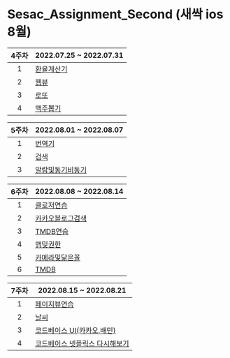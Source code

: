 # Sesac_Assignment_Second (새싹 ios 8월)




4주차| 2022.07.25 ~ 2022.07.31 |
:---: |--- 
1| [환율계산기](https://github.com/WooseokJ/Sesac_Assignment_Second/blob/main/문법2.playground/Pages/환율계산기.xcplaygroundpage/Contents.swift) |  |
2| [웹뷰](https://github.com/WooseokJ/Sesac_Assignment_Second/tree/main/NetworkBasic/NetworkBasic/basic/web) |  |
3| [로또](https://github.com/WooseokJ/Sesac_Assignment_Second/tree/main/NetworkBasic/NetworkBasic/basic/lotto) |  |
4| [맥주뽑기](https://github.com/WooseokJ/Sesac_Assignment_Second/tree/main/NetworkBasic/NetworkBasic/basic/Beer) |  |

5주차| 2022.08.01 ~ 2022.08.07 |
:---: |--- 
1| [번역기](https://github.com/WooseokJ/Sesac_Assignment_Second/tree/main/NetworkBasic/NetworkBasic/basic/translate) |  |
2| [검색](https://github.com/WooseokJ/Sesac_Assignment_Second/tree/main/NetworkBasic/NetworkBasic/basic/Search) |  |
3| [알람및동기비동기](https://github.com/WooseokJ/Sesac_Assignment_Second/tree/main/NetworkBasic/NetworkBasic/basic/Location) |  |

6주차| 2022.08.08 ~ 2022.08.14 |
:---: |--- 
1| [클로저연습](https://github.com/WooseokJ/Sesac_Assignment_Second/tree/main/week6/week6/View/CloserPractive) |  |
2| [카카오블로그검색](https://github.com/WooseokJ/Sesac_Assignment_Second/tree/main/week6/week6/View/blog) |  |
3| [TMDB연습](https://github.com/WooseokJ/Sesac_Assignment_Second/tree/main/week6/week6/View/TMDBMovie) |  |
4| [맵및권한](https://github.com/WooseokJ/Sesac_Assignment_Second/tree/main/week6/week6/View/Map) |  |
5| [카메라및닮은꼴](https://github.com/WooseokJ/Sesac_Assignment_Second/tree/main/week6/week6/View/Camera) |  |
6| [TMDB](https://github.com/WooseokJ/TrendMediaDataBaseProject) |  |

7주차| 2022.08.15 ~ 2022.08.21 |
:---: |--- 
1| [페이지뷰연습](https://github.com/WooseokJ/Sesac_Assignment_Second/tree/main/SeSacWeek7Diary/SeSacWeek7Diary/ViewController/pageView) |  |
2| [날씨](https://github.com/WooseokJ/Sesac_Assignment_Second/tree/main/OPenWeatherMap/OPenWeatherMap) |  |
3| [코드베이스 UI(카카오,배민)](https://github.com/WooseokJ/Sesac_Assignment_Second/tree/main/SeSacWeek7Diary/SeSacWeek7Diary/Assignment) |  |
4| [코드베이스 넷플릭스 다시해보기](https://github.com/WooseokJ/Sesac_Assignment_First/tree/main/MoviePractice/MoviePractice/ViewController) |  |
